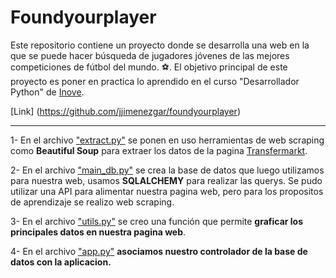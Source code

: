 # Foundyourplayer

Este repositorio contiene un proyecto donde se desarrolla una web en la que se puede hacer búsqueda de jugadores jóvenes de las mejores competiciones de fútbol del mundo. :soccer:. El objetivo principal de este proyecto es poner en practica lo aprendido en el curso "Desarrollador Python" de [Inove](https://inove.com.ar/).

[Link] (https://github.com/jjimenezgar/foundyourplayer)



______________________________________________________________________________________________________________________________________


1- En el archivo ["extract.py"](https://github.com/jjimenezgar/foundyourplayer/blob/master/extract.py) se ponen en uso herramientas de web scraping como **Beautiful Soup** para extraer los datos de la pagina [Transfermarkt](https://www.transfermarkt.co.uk/scorer/topscorer/statistik/2020/plus/3/galerie/0).

2- En el archivo ["main_db.py"](https://github.com/jjimenezgar/foundyourplayer/blob/master/main_db.py) se crea la base de datos que luego utilizamos para nuestra web, usamos **SQLALCHEMY** para realizar las querys. Se pudo utilizar una API para alimentar nuestra pagina web, pero para los propositos de aprendizaje se realizo web scraping.

3- En el archivo ["utils.py"](https://github.com/jjimenezgar/foundyourplayer/blob/master/utils.py) se creo una función que permite **graficar los principales datos en nuestra pagina web**.

4- En el archivo ["app.py"](https://github.com/jjimenezgar/foundyourplayer/blob/master/app.py) **asociamos nuestro controlador de la base de datos con la aplicacion.**
